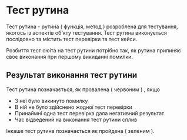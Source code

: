 # Тест рутина

Тест рутина - рутина ( функція, метод ) розроблена для тестування, якогось із аспектів об'кту тестування. Тест рутина виконується послідовно та містить тест перевірки та тест кейси.

Розбиття тест сюіта на тест рутини потрібно так, як рутина припиняє своє виконання при першому викиданні помилки.

## Результат виконання тест рутини

Тест рутина позначається, як провалена ( червоним ) , якщо

- З неї було викинуто помилку
- В ній не було здійснено жодної тест перевірки
- Принаймні одна тест перевірка дала негативний результат
- Час відведений на виконання тест рутини сплив

Інкаше тест рутина позначається як пройдена ( зеленим ).
